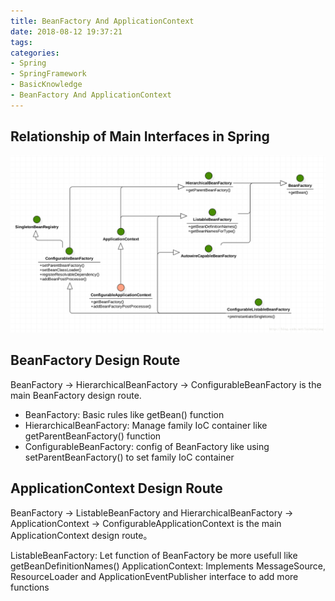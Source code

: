 ```yaml
---
title: BeanFactory And ApplicationContext
date: 2018-08-12 19:37:21
tags:
categories:
- Spring
- SpringFramework
- BasicKnowledge
- BeanFactory And ApplicationContext
---
```

  
## Relationship of Main Interfaces in Spring

![](Spring-SpringFramework-BasicKnowledge-BeanFactoryAndApplicationContext/1.png)

## BeanFactory Design Route
BeanFactory -> HierarchicalBeanFactory -> ConfigurableBeanFactory is the main BeanFactory design route.

- BeanFactory: Basic rules like getBean() function
- HierarchicalBeanFactory: Manage family IoC container like getParentBeanFactory() function
- ConfigurableBeanFactory: config of BeanFactory like using setParentBeanFactory() to set family IoC container

## ApplicationContext Design Route
BeanFactory -> ListableBeanFactory and HierarchicalBeanFactory -> ApplicationContext -> ConfigurableApplicationContext is the main ApplicationContext design route。

ListableBeanFactory: Let function of BeanFactory be more usefull like getBeanDefinitionNames()
ApplicationContext: Implements MessageSource, ResourceLoader and ApplicationEventPublisher interface to add more functions